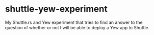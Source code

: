 # shuttle-yew-experiment
My Shuttle.rs and Yew experiment that tries to find an answer to the question of whether or not I will be able to deploy a Yew app to Shuttle.
